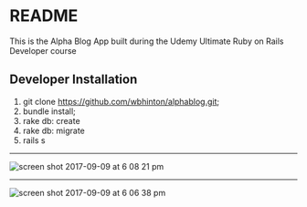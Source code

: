# README
This is the Alpha Blog App built during the Udemy Ultimate Ruby on Rails Developer course

## Developer Installation
1. git clone https://github.com/wbhinton/alphablog.git;
2. bundle install;
3. rake db: create
4. rake db: migrate
5. rails s

<hr>

![screen shot 2017-09-09 at 6 08 21 pm](https://user-images.githubusercontent.com/11463275/30244366-98f2479c-958a-11e7-9e33-d840701ee1d7.png)

<hr>

![screen shot 2017-09-09 at 6 06 38 pm](https://user-images.githubusercontent.com/11463275/30244367-9fc5f424-958a-11e7-8f4a-babf3cbfd05e.png)

